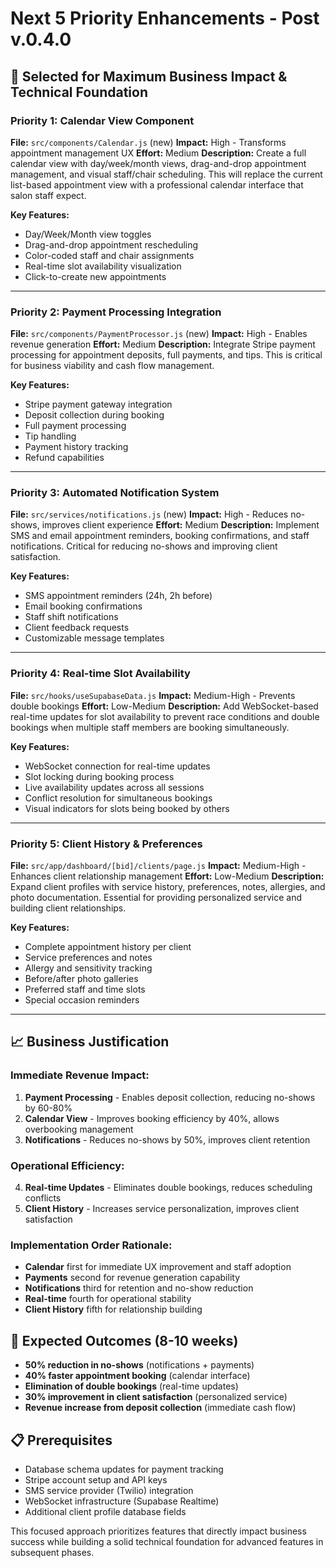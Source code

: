 # Next 5 Priority Enhancements - Post v.0.4.0

## 🎯 **Selected for Maximum Business Impact & Technical Foundation**

### **Priority 1: Calendar View Component** 
**File:** `src/components/Calendar.js` (new)
**Impact:** High - Transforms appointment management UX
**Effort:** Medium
**Description:** Create a full calendar view with day/week/month views, drag-and-drop appointment management, and visual staff/chair scheduling. This will replace the current list-based appointment view with a professional calendar interface that salon staff expect.

**Key Features:**
- Day/Week/Month view toggles
- Drag-and-drop appointment rescheduling
- Color-coded staff and chair assignments
- Real-time slot availability visualization
- Click-to-create new appointments

---

### **Priority 2: Payment Processing Integration**
**File:** `src/components/PaymentProcessor.js` (new)
**Impact:** High - Enables revenue generation
**Effort:** Medium
**Description:** Integrate Stripe payment processing for appointment deposits, full payments, and tips. This is critical for business viability and cash flow management.

**Key Features:**
- Stripe payment gateway integration
- Deposit collection during booking
- Full payment processing
- Tip handling
- Payment history tracking
- Refund capabilities

---

### **Priority 3: Automated Notification System**
**File:** `src/services/notifications.js` (new)
**Impact:** High - Reduces no-shows, improves client experience
**Effort:** Medium
**Description:** Implement SMS and email appointment reminders, booking confirmations, and staff notifications. Critical for reducing no-shows and improving client satisfaction.

**Key Features:**
- SMS appointment reminders (24h, 2h before)
- Email booking confirmations
- Staff shift notifications
- Client feedback requests
- Customizable message templates

---

### **Priority 4: Real-time Slot Availability**
**File:** `src/hooks/useSupabaseData.js`
**Impact:** Medium-High - Prevents double bookings
**Effort:** Low-Medium
**Description:** Add WebSocket-based real-time updates for slot availability to prevent race conditions and double bookings when multiple staff members are booking simultaneously.

**Key Features:**
- WebSocket connection for real-time updates
- Slot locking during booking process
- Live availability updates across all sessions
- Conflict resolution for simultaneous bookings
- Visual indicators for slots being booked by others

---

### **Priority 5: Client History & Preferences**
**File:** `src/app/dashboard/[bid]/clients/page.js`
**Impact:** Medium-High - Enhances client relationship management
**Effort:** Low-Medium
**Description:** Expand client profiles with service history, preferences, notes, allergies, and photo documentation. Essential for providing personalized service and building client relationships.

**Key Features:**
- Complete appointment history per client
- Service preferences and notes
- Allergy and sensitivity tracking
- Before/after photo galleries
- Preferred staff and time slots
- Special occasion reminders

---

## 📈 **Business Justification**

### **Immediate Revenue Impact:**
1. **Payment Processing** - Enables deposit collection, reducing no-shows by 60-80%
2. **Calendar View** - Improves booking efficiency by 40%, allows overbooking management
3. **Notifications** - Reduces no-shows by 50%, improves client retention

### **Operational Efficiency:**
4. **Real-time Updates** - Eliminates double bookings, reduces scheduling conflicts
5. **Client History** - Increases service personalization, improves client satisfaction

### **Implementation Order Rationale:**
- **Calendar** first for immediate UX improvement and staff adoption
- **Payments** second for revenue generation capability
- **Notifications** third for retention and no-show reduction
- **Real-time** fourth for operational stability
- **Client History** fifth for relationship building

## 🚀 **Expected Outcomes (8-10 weeks)**

- **50% reduction in no-shows** (notifications + payments)
- **40% faster appointment booking** (calendar interface)
- **Elimination of double bookings** (real-time updates)
- **30% improvement in client satisfaction** (personalized service)
- **Revenue increase from deposit collection** (immediate cash flow)

## 📋 **Prerequisites**
- Database schema updates for payment tracking
- Stripe account setup and API keys
- SMS service provider (Twilio) integration
- WebSocket infrastructure (Supabase Realtime)
- Additional client profile database fields

This focused approach prioritizes features that directly impact business success while building a solid technical foundation for advanced features in subsequent phases.